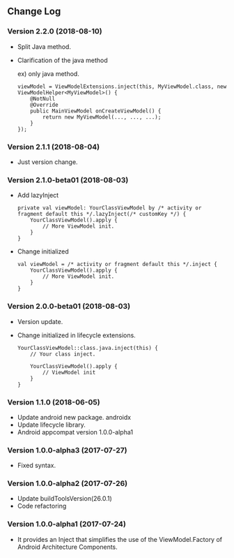 ## Change Log

### Version 2.2.0 (2018-08-10)

- Split Java method.
- Clarification of the java method

  ex) only java method.

  ```
  viewModel = ViewModelExtensions.inject(this, MyViewModel.class, new ViewModelHelper<MyViewModel>() {
      @NotNull
      @Override
      public MainViewModel onCreateViewModel() {
          return new MyViewModel(..., ..., ...);
      }
  });
  ```


### Version 2.1.1 (2018-08-04)

- Just version change.


### Version 2.1.0-beta01 (2018-08-03)

- Add lazyInject

    ```
    private val viewModel: YourClassViewModel by /* activity or fragment default this */.lazyInject(/* customKey */) {
        YourClassViewModel().apply {
            // More ViewModel init.
        }
    }
    ```

- Change initialized

    ```
    val viewModel = /* activity or fragment default this */.inject {
        YourClassViewModel().apply {
            // More ViewModel init.
        }
    }
    ```


### Version 2.0.0-beta01 (2018-08-03)

- Version update.
- Change initialized in lifecycle extensions.

    ```
    YourClassViewModel::class.java.inject(this) {
        // Your class inject.

        YourClassViewModel().apply {
            // ViewModel init
        }
    }
    ```


### Version 1.1.0 (2018-06-05)

- Update android new package. androidx
- Update lifecycle library.
- Android appcompat version 1.0.0-alpha1


### Version 1.0.0-alpha3 (2017-07-27)

- Fixed syntax.


### Version 1.0.0-alpha2 (2017-07-26)

- Update buildToolsVersion(26.0.1)
- Code refactoring


### Version 1.0.0-alpha1 (2017-07-24)

- It provides an Inject that simplifies the use of the ViewModel.Factory of Android Architecture Components.